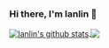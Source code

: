 ### Hi there, I'm **lanlin**  👋

<a href="https://github.com/anuraghazra/github-readme-stats">
  <img align="center" src="https://github-readme-stats.anuraghazra1.vercel.app/api?username=lanlin&show_icons=true&include_all_commits=true&count_private=true&theme=blueberry" alt="lanlin's github stats" />
</a>

<a href="https://github.com/anuraghazra/github-readme-stats">
  <img align="center" src="https://github-readme-stats.vercel.app/api/top-langs/?username=lanlin&show_icons=true&include_all_commits=true&count_private=true&theme=blueberry&layout=compact&langs_count=10" />
</a>
